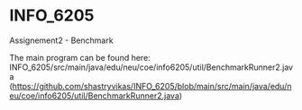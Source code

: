 # INFO_6205

Assignement2 - Benchmark

The main program can be found here: 
INFO_6205/src/main/java/edu/neu/coe/info6205/util/BenchmarkRunner2.java
(https://github.com/shastryvikas/INFO_6205/blob/main/src/main/java/edu/neu/coe/info6205/util/BenchmarkRunner2.java)
